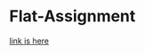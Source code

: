 # Flat-Assignment
[link is here](https://drive.google.com/file/d/1PF0hk-K0EbWVuvhPMojbSPMj2dHTbGtS/view?usp=drivesdk)
